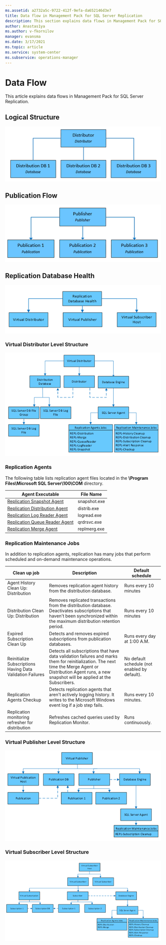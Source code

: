 ```yaml
---
ms.assetid: a2732a5c-9722-412f-9efa-da652146d3e7
title: Data flow in Management Pack for SQL Server Replication
description: This section explains data flows in Management Pack for SQL Server Replication
author: Anastas1ya
ms.author: v-fkornilov
manager: evansma
ms.date: 3/17/2021
ms.topic: article
ms.service: system-center
ms.subservice: operations-manager
---
```


# Data Flow

This article explains data flows in Management Pack for SQL Server Replication.

## Logical Structure

![Diagram of the Logical structure.](./media/sql-replication-management-pack/logical-structure-data-flow.png)

## Publication Flow

![Publication flow diagram.](./media/sql-replication-management-pack/publication-flow-diagram.png)

## Replication Database Health

![Top-level structure diagram.](./media/sql-replication-management-pack/top-level-structure-diagram.png)

### Virtual Distributor Level Structure

![Virtual distributor level structure diagram.](./media/sql-replication-management-pack/virtual-distributor-diagram.png)

### Replication Agents

The following table lists replication agent files located in the **\Program Files\Microsoft SQL Server\100\COM** directory.

|Agent Executable|File Name|
|-|-|
|[Replication Snapshot Agent](/sql/relational-databases/replication/agents/replication-snapshot-agent)|snapshot.exe|
|[Replication Distribution Agent](/sql/relational-databases/replication/agents/replication-distribution-agent)|distrib.exe|
|[Replication Log Reader Agent](/sql/relational-databases/replication/agents/replication-log-reader-agent)|logread.exe|
|[Replication Queue Reader Agent](/sql/relational-databases/replication/agents/replication-queue-reader-agent)|qrdrsvc.exe|
|[Replication Merge Agent](/sql/relational-databases/replication/agents/replication-merge-agent)|replmerg.exe|

### Replication Maintenance Jobs

In addition to replication agents, replication has many jobs that perform scheduled and on-demand maintenance operations.

|Clean up job|Description|Default schedule|
|-|-|-|
|Agent History Clean Up: Distribution|Removes replication agent history from the distribution database.|Runs every 10 minutes|
|Distribution Clean Up: Distribution|Removes replicated transactions from the distribution database. Deactivates subscriptions that haven't been synchronized within the maximum distribution retention period.|Runs every 10 minutes|
|Expired Subscription Clean Up|Detects and removes expired subscriptions from publication databases.|Runs every day at 1:00 A.M.|
|Reinitialize Subscriptions Having Data Validation Failures|Detects all subscriptions that have data validation failures and marks them for reinitialization. The next time the Merge Agent or Distribution Agent runs, a new snapshot will be applied at the Subscribers.|No default schedule (not enabled by default).|
|Replication Agents Checkup|Detects replication agents that aren't actively logging history. It writes to the Microsoft Windows event log if a job step fails.|Runs every 10 minutes.|
|Replication monitoring refresher for distribution|Refreshes cached queries used by Replication Monitor.|Runs continuously.|

### Virtual Publisher Level Structure

![Virtual Publisher level structure diagram.](./media/sql-replication-management-pack/publisher-structure-diagram.png)

### Virtual Subscriber Level Structure

![Virtual Subscriber level structure diagram.](./media/sql-replication-management-pack/describer-structure-diagram.png)
